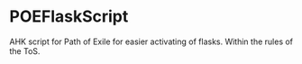 # POEFlaskScript
AHK script for Path of Exile for easier activating of flasks. Within the rules of the ToS.
